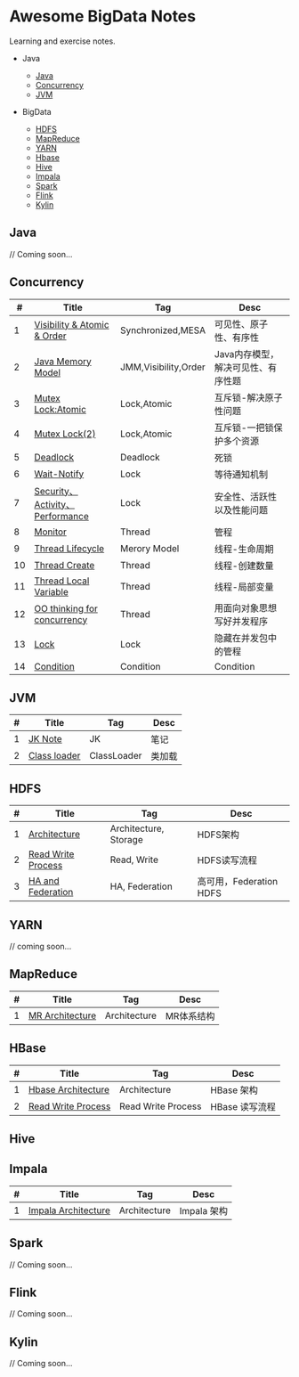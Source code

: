 # Awesome BigData Notes
Learning and exercise notes.

- Java
  - [Java](#Java)
  - [Concurrency](#Concurrency)
  - [JVM](#JVM)

- BigData
  - [HDFS](#HDFS)
  - [MapReduce](#MapReduce)
  - [YARN](#YARN)
  - [Hbase](#Hbase)
  - [Hive](#Hive)
  - [Impala](#Impala)
  - [Spark](#Spark)
  - [Flink](#Flink)
  - [Kylin](#Kylin)

## Java
// Coming soon...

## Concurrency
| #   | Title                                | Tag                  | Desc                               |
| --- | ------------------------------------ | -------------------- | ---------------------------------- |
| 1   | [Visibility & Atomic & Order][2-1]     | Synchronized,MESA    | 可见性、原子性、有序性             |
| 2   | [Java Memory Model][2-2]               | JMM,Visibility,Order | Java内存模型，解决可见性、有序性题 |
| 3   | [Mutex Lock:Atomic][2-3]               | Lock,Atomic          | 互斥锁-解决原子性问题              |
| 4   | [Mutex Lock(2)][2-4]                   | Lock,Atomic          | 互斥锁-一把锁保护多个资源          |
| 5   | [Deadlock][2-5]                        | Deadlock             | 死锁                               |
| 6   | [Wait-Notify][2-6]                     | Lock                 | 等待通知机制                       |
| 7   | [Security、Activity、Performance][2-7] | Lock                  | 安全性、活跃性以及性能问题         |
| 8   | [Monitor][2-8]                         | Thread               | 管程                               |
| 9   | [Thread Lifecycle][2-9]                | Merory Model         | 线程-生命周期                      |
| 10  | [Thread Create][2-10]                  | Thread               | 线程-创建数量                      |
| 11  | [Thread Local Variable][2-11]          | Thread               | 线程-局部变量                      |
| 12  | [OO thinking for concurrency][2-12]    | Thread               | 用面向对象思想写好并发程序         |
| 13  | [Lock][2-13]                           | Lock                 | 隐藏在并发包中的管程               |
| 14  | [Condition][2-14]                      | Condition            | Condition                                 |

## JVM
| #   | Title               | Tag         | Desc   |
| --- | ------------------- | ----------- | ------ |
| 1   | [JK Note][3-1]      | JK          | 笔记   |
| 2   | [Class loader][3-2] | ClassLoader | 类加载 |

## HDFS
| #   | Title                     | Tag                   | Desc                    |
| --- | ------------------------- | --------------------- | ----------------------- |
| 1   | [Architecture][4-1]       | Architecture, Storage | HDFS架构                |
| 2   | [Read Write Process][4-2] | Read, Write           | HDFS读写流程            |
| 3   | [HA and Federation][4-3]  | HA, Federation        | 高可用，Federation HDFS |

## YARN
// coming soon...

## MapReduce
| #   | Title                  | Tag          | Desc       |
| --- | ---------------------- | ------------ | ---------- |
| 1   | [MR Architecture][6-1] | Architecture | MR体系结构 |

## HBase
| #   | Title                     | Tag                | Desc           |
| --- | ------------------------- | ------------------ | -------------- |
| 1   | [Hbase Architecture][7-1] | Architecture       | HBase 架构     |
| 2   | [Read Write Process][7-2] | Read Write Process | HBase 读写流程 |

## Hive

## Impala
| #   | Title                      | Tag          | Desc       |
| --- | -------------------------- | ------------ | ---------- |
| 1   | [Impala Architecture][9-1] | Architecture | Impala 架构 |

## Spark
// Coming soon...

## Flink
// Coming soon...

## Kylin
// Coming soon...

[2-1]: https://github.com/mantoudev/routine/tree/master/Concurrency/01-Visibility%20%26%20Atomic%20%26%20Order
[2-2]: https://github.com/mantoudev/routine/tree/master/Concurrency/02-Java%20Meroy%20Model
[2-3]: https://github.com/mantoudev/routine/tree/master/Concurrency/03-Mutex%20Lock:Atomic
[2-4]: https://github.com/mantoudev/routine/tree/master/Concurrency/04-Mutex%20Lock(2)
[2-5]: https://github.com/mantoudev/routine/tree/master/Concurrency/05-Deadlock
[2-6]: https://github.com/mantoudev/routine/tree/master/Concurrency/06-Wait-Notify
[2-7]: https://github.com/mantoudev/routine/tree/master/Concurrency/07-Security%E3%80%81Activity%E3%80%81Performance
[2-8]: https://github.com/mantoudev/routine/tree/master/Concurrency/08-Monitor
[2-9]: https://github.com/mantoudev/routine/tree/master/Concurrency/09-Thread:create
[2-10]: https://github.com/mantoudev/routine/tree/master/Concurrency/10-Thread:lifecyle
[2-11]: https://github.com/mantoudev/routine/tree/master/Concurrency/11-Thread:localVariable
[2-12]: https://github.com/mantoudev/routine/tree/master/Concurrency/12-OO%20thinking%20for%20concurrency
[2-13]: https://github.com/mantoudev/routine/tree/master/Concurrency/14-Lock
[2-14]: https://github.com/mantoudev/routine/tree/master/Concurrency/15-Condition

[3-1]: https://github.com/mantoudev/routine/tree/master/JVM/01-JK
[3-2]: https://github.com/mantoudev/routine/tree/master/JVM/02-Class%20Loader

[4-1]: https://github.com/mantoudev/routine/tree/master/HDFS/01-Architecture
[4-2]: https://github.com/mantoudev/routine/tree/master/HDFS/02-Read%20Write%20Process
[4-3]: https://github.com/mantoudev/awesome-bigdata-notes/tree/master/HDFS/03-HA%20and%20Federation

[6-1]: https://github.com/mantoudev/routine/tree/master/MR/01-Architecture

[7-1]: https://github.com/mantoudev/routine/tree/master/HBase/01-Hbase%20Architecture
[7-2]: https://github.com/mantoudev/routine/tree/master/HBase/0Concurrency-Read%20Write%20Process

[9-1]: https://github.com/mantoudev/routine/tree/master/Impala/01-Introduce
